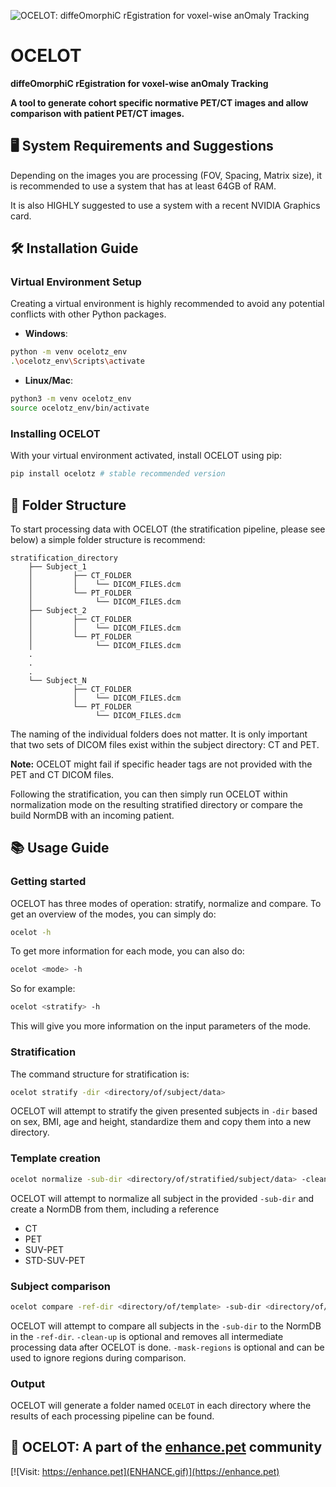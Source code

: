 ![OCELOT: diffeOmorphiC rEgistration for voxel-wise anOmaly Tracking](OCELOT.jpg)

# OCELOT
**diffeOmorphiC rEgistration for voxel-wise anOmaly Tracking**

**A tool to generate cohort specific normative PET/CT images and allow comparison with patient PET/CT images.**

## 🖥️ System  Requirements and Suggestions
Depending on the images you are processing (FOV, Spacing, Matrix size), it is recommended to use a system that has at least 64GB of RAM.

It is also HIGHLY suggested to use a system with a recent NVIDIA Graphics card. 

## 🛠 Installation Guide
### Virtual Environment Setup

Creating a virtual environment is highly recommended to avoid any potential conflicts with other Python packages.

- **Windows**:
```bash
python -m venv ocelotz_env
.\ocelotz_env\Scripts\activate
```

- **Linux/Mac**:
```bash
python3 -m venv ocelotz_env
source ocelotz_env/bin/activate
```

### Installing OCELOT

With your virtual environment activated, install OCELOT using pip:

```bash
pip install ocelotz # stable recommended version
```

## 📁 Folder Structure
To start processing data with OCELOT (the stratification pipeline, please see below) a simple folder structure is recommend: 
```
stratification_directory
    ├── Subject_1
    │         ├── CT_FOLDER
    │         │    └── DICOM_FILES.dcm
    │         └── PT_FOLDER
    │              └── DICOM_FILES.dcm
    ├── Subject_2
    │         ├── CT_FOLDER
    │         │    └── DICOM_FILES.dcm
    │         └── PT_FOLDER
    │              └── DICOM_FILES.dcm
    .
    .
    .
    └── Subject_N
              ├── CT_FOLDER
              │    └── DICOM_FILES.dcm 
              └── PT_FOLDER
                   └── DICOM_FILES.dcm
```
The naming of the individual folders does not matter. It is only important that two sets of DICOM files exist within the subject directory: CT and PET.

**Note:** OCELOT might fail if specific header tags are not provided with the PET and CT DICOM files. 

Following the stratification, you can then simply run OCELOT within normalization mode on the resulting stratified directory or compare the build NormDB with an incoming patient.

## 📚 Usage Guide
### Getting started
OCELOT has three modes of operation: stratify, normalize and compare. 
To get an overview of the modes, you can simply do:
```bash
ocelot -h
 ```
To get more information for each mode, you can also do:
```bash
ocelot <mode> -h
 ```
So for example:
```bash
ocelot <stratify> -h
```
This will give you more information on the input parameters of the mode. 

### Stratification
The command structure for stratification is:
```bash
ocelot stratify -dir <directory/of/subject/data>
```
OCELOT will attempt to stratify the given presented subjects in `-dir` based on sex, BMI, age and height, standardize them and copy them into a new directory.

### Template creation
```bash
ocelot normalize -sub-dir <directory/of/stratified/subject/data> -clean-up
```
OCELOT will attempt to normalize all subject in the provided `-sub-dir` and create a NormDB from them, including a reference 
- CT
- PET
- SUV-PET
- STD-SUV-PET

### Subject comparison
```bash
ocelot compare -ref-dir <directory/of/template> -sub-dir <directory/of/stratified/subject/data/to/compare> -clean-up -mask-regions [arms | legs | head]
```
OCELOT will attempt to compare all subjects in the `-sub-dir` to the NormDB in the `-ref-dir`. `-clean-up` is optional and removes all intermediate processing data after OCELOT is done. `-mask-regions` is optional and can be used to ignore regions during comparison.

### Output
OCELOT will generate a folder named `OCELOT` in each directory where the results of each processing pipeline can be found.

## 🐾 OCELOT: A part of the [enhance.pet](https://enhance.pet) community

[![Visit: https://enhance.pet](ENHANCE.gif)](https://enhance.pet)
